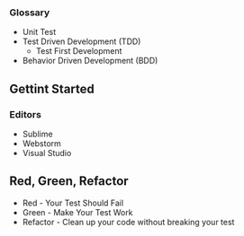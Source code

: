 ### Glossary

+ Unit Test
+ Test Driven Development (TDD)
    * Test First Development
+ Behavior Driven Development (BDD)

## Gettint Started

### Editors

+ Sublime
+ Webstorm
+ Visual Studio

## Red, Green, Refactor

+ Red - Your Test Should Fail
+ Green - Make Your Test Work
+ Refactor - Clean up your code without breaking your test



